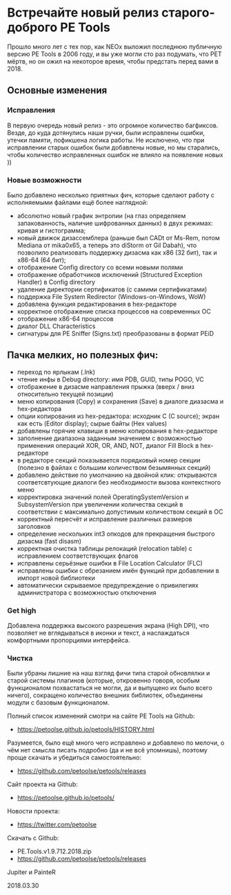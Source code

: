 # Встречайте новый релиз старого-доброго PE Tools
Прошло много лет с тех пор, как NEOx выложил последнюю публичную версию PE Tools в 2006 году, и вы уже могли сто раз подумать, что PET мёртв, но он ожил на некоторое время, чтобы предстать перед вами в 2018.

## Основные изменения

### Исправления

В первую очередь новый релиз - это огромное количество багфиксов. Везде, до куда дотянулись наши ручки, были исправлены ошибки, утечки памяти, пофикшена логика работы. Не исключено, что при исправлении старых ошибок были добавлены новые, но мы старались, чтобы количество исправленных ошибок не влияло на появление новых ))

### Новые возможности

Было добавлено несколько приятных фич, которые сделают работу с исполняемыми файлами ещё более наглядной:

- абсолютно новый график энтропии (на глаз определяем запакованность, наличие шифрованных данных) в двух режимах: кривая и гистограмма;
- новый движок дизассемблера (раньше был CADt от Ms-Rem, потом Mediana от mika0x65, а теперь это diStorm от Gil Dabah), что позволило реализовать поддержку дизасма как x86 (32 бит), так и x86-64 (64 бит);
- отображение Config directory со всеми новыми полями
- отображение обработчиков исключений (Structured Exception Handler) в Config directory
- удаление директории сертификатов (с самими сертификатами)
- поддержка File System Redirector (Windows-on-Windows, WoW)
- добавлена функция редактирования в hex-редакторе
- корректное отображение списка процессов на современных ОС
- отображение x86-64 процессов
- диалог DLL Characteristics
- сигнатуры для PE Sniffer (Signs.txt) преобразованы в формат PEiD

## Пачка мелких, но полезных фич:

- переход по ярлыкам (.lnk)
- чтение инфы в Debug directory: имя PDB, GUID, типы POGO, VC
- отображение в дизасме направления прыжка (вверх / вниз относительно текущей позиции)
- меню копирования (Copy) и сохранения (Save) в диалоге диазасма и hex-редактора
- опции копирования из hex-редактора: исходник C (C source); экран как есть (Editor display); сырые байты (Hex values)
- добавлены горячие клавиши в меню копирования в hex-редакторе
- заполнение диапазона заданным значением с возможностью применения операций XOR, OR, AND, NOT, диалог Fill Block в hex-редакторе
- в редакторе секций показывается порядковый номер секции (полезно в файлах с большим количеством безымянных секций)
- добавлено действие по умолчанию на двойной клик: открываются соответсвтующие диалоги без необходимости вызова контекстного меню
- корректировка значений полей OperatingSystemVersion и SubsystemVersion при увеличении количества секций в соответствии с максимально допустимым количеством секций в ОС
- корректный пересчёт и исправление различных размеров заголовков
- определение нескольких int3 опкодов для прекращения быстрого дизасма (fast disasm)
- корректная очистка таблицы релокаций (relocation table) с исправлением соответствующих флагов
- исправлены серьёзные ошибки в File Location Calculator (FLC)
- исправлены ошибки с обрезанием имён функций при добавлении в импорт новой библиотеки
- автоматически скрываемое предупреждение о привилегиях администратора с возможностью отключения

### Get high

Добавлена поддержка высокого разрешения экрана (High DPI), что позволяет не вглядываться в иконки и текст, а наслаждаться комфортными пропорциями интерфейса.

### Чистка

Были убраны лишние на наш взгляд фичи типа старой обновлялки и старой системы плагинов (которые, откровенно говоря, особым функционалом похвастаться не могли, да и выпущено их было всего ничего), сокращено количество внешних библиотек, объединены модули с базовым функционалом.

Полный список изменений смотри на сайте PE Tools на Github:
- https://petoolse.github.io/petools/HISTORY.html

Разумеется, было ещё много чего исправлено и добавлено по мелочи, о чём нет смысла писать подробно (да и не всё упомнишь), поэтому проще скачать и убедиться самостоятельно:
- https://github.com/petoolse/petools/releases

Сайт проекта на Github:
- https://petoolse.github.io/petools/

Новости проекта:
- https://twitter.com/petoolse

Скачать с Github:
- PE.Tools.v1.9.712.2018.zip
- https://github.com/petoolse/petools/releases

Jupiter и PainteR

2018.03.30
